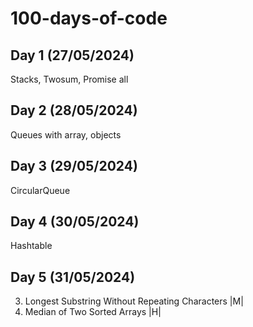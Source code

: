 # 100-days-of-code

## Day 1 (27/05/2024)

Stacks, Twosum, Promise all

## Day 2 (28/05/2024)

Queues with array, objects

## Day 3 (29/05/2024)

CircularQueue

## Day 4 (30/05/2024)

Hashtable

## Day 5 (31/05/2024)

3. Longest Substring Without Repeating Characters |M|
4. Median of Two Sorted Arrays |H|
